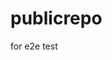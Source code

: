 # publicrepo
for e2e test

































































































































































































































































































































































































































































































































































































































































































































































































































































































































































































































































































































